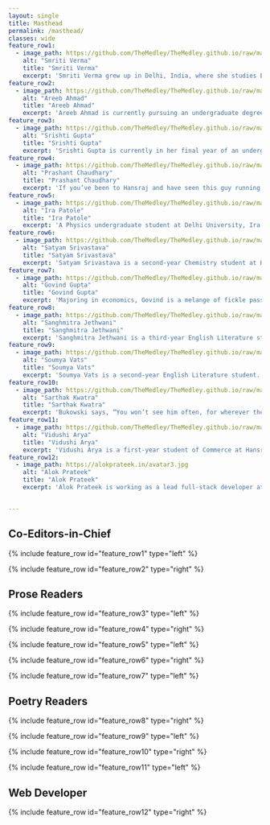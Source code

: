 ```yaml
---
layout: single
title: Masthead
permalink: /masthead/
classes: wide
feature_row1:
  - image_path: https://github.com/TheMedley/TheMedley.github.io/raw/master/assets/img/Smriti.jpg
    alt: "Smriti Verma"
    title: "Smriti Verma"
    excerpt: 'Smriti Verma grew up in Delhi, India, where she studies English Literature at the University of Delhi. Her poetry and fiction have appeared in The Adroit Journal, Coldnoon, B O D Y, Cleaver Magazine, Word Riot, Open Road Review, Alexandria Quarterly, Yellow Chair Review, and The Four Quarters Magazine . She is the recipient of the 2015 Save The Earth Poetry Prize and enjoys working as a Poetry Editor for Inklette, Copy Editor for The Brown Orient and Poetry Reader for The Blueshift Journal. Her interests include film, literature and creative writing.'
feature_row2:
  - image_path: https://github.com/TheMedley/TheMedley.github.io/raw/master/assets/img/Areeb.jpg
    alt: "Areeb Ahmad"
    title: "Areeb Ahmad"
    excerpt: 'Areeb Ahmad is currently pursuing an undergraduate degree in English Literature from Delhi University. Although he is an eclectic bookworm, he swears by all things SFF with Erikson as God and Malazan as Gospel. He is currently interning as an associate member for Feeding India, a non-profit organisation which primarily redistributes extra leftover food acquired through donations to the needy. Areeb has been writing since he was in sixth grade and would really like to finally finish working on a book of his own one of these days. He can be found desperately searching for book deals and rapidly accumulating his TBR pile.'
feature_row3:
  - image_path: https://github.com/TheMedley/TheMedley.github.io/raw/master/assets/img/Srishti.jpg
    alt: "Srishti Gupta"
    title: "Srishti Gupta"
    excerpt: 'Srishti Gupta is currently in her final year of an undergraduate degree in Literature from Hansraj College, University of Delhi. She is also the President of the English Literary Society of her college. She works as a freelance content developer and editor for Rubric Publications. She likes to read contemporary fiction in her spare time, and has a soft corner for South Asian literature. She also dabbles in Urdu poetry and writes far less often than she would like to.'    
feature_row4:
  - image_path: https://github.com/TheMedley/TheMedley.github.io/raw/master/assets/img/PrashantChaudhary.png
    alt: "Prashant Chaudhary"
    title: "Prashant Chaudhary"
    excerpt: 'If you’ve been to Hansraj and have seen this guy running and sweating wildly with a baggy shirt and a pair of headphones on, you’ve probably met Prashant. He is currently pursuing an undergraduate degree in English Literature from the University of Delhi. You might happen to find him attending a random class in a random college on a random day or looking for a vacant seat in the metro. If he looks worried, he’s just wondering what to eat next or how to sneak out.'  
feature_row5:
  - image_path: https://github.com/TheMedley/TheMedley.github.io/raw/master/assets/img/IraPatole.jpg
    alt: "Ira Patole"
    title: "Ira Patole"
    excerpt: 'A Physics undergraduate student at Delhi University, Ira is an ardent reader and a crazy chocolate lover with a yearning to explore new facets of life. She has a genuine interest in exploring cultures around her and believes that people are beautiful. Ira’s favourite de-stressers are baking and watching cheesy action movies. Her favourite pastime is scouring the internet for all the wonderful online courses she wants to do and then never opening those bookmarked pages again.'      
feature_row6:
  - image_path: https://github.com/TheMedley/TheMedley.github.io/raw/master/assets/img/Satyam.jpg
    alt: "Satyam Srivastava"
    title: "Satyam Srivastava"
    excerpt: 'Satyam Srivastava is a second-year Chemistry student at Hansraj College, University of Delhi. Like many of us, he started writing poems for his high-school crush. After an expected failure there, he moved on to different themes and other ideas. He is a sports enthusiast and practices air-rifle shooting at an amateur level. His prime interests lie in literature, music, and spirituality. Lately he has also developed a liking for Hollywood movies and binges on them frequently.'  
feature_row7:
  - image_path: https://github.com/TheMedley/TheMedley.github.io/raw/master/assets/img/GovindGupta.jpg
    alt: "Govind Gupta"
    title: "Govind Gupta"
    excerpt: 'Majoring in economics, Govind is a melange of fickle passions. With his childhood sheltered in Kolkata, he never gets over his love for the life of that city even though he spent his adolescence in Bokaro and is now residing in the national capital. Gulzar and his lyrics lure him the most and he can listen to Yaman Kalyan for hours, even though he can never sing a line in tune. Govind loves the company of himself and watches doggo videos on Instagram. Narcissist? Not quite.'  
feature_row8:
  - image_path: https://github.com/TheMedley/TheMedley.github.io/raw/master/assets/img/Sanghmitra.jpg
    alt: "Sanghmitra Jethwani"
    title: "Sanghmitra Jethwani"
    excerpt: 'Sanghmitra Jethwani is a third-year English Literature student at Hansraj College, Delhi University. On most days, she tries to capture the tales recited by the streets of Delhi through her lens, to find stories and faces that have been buried for too long. On others, she attempts to find the meaning of life in between the lines of Urdu poetry, believing one day she eventually will. She revels in her constant confusion, grappling with new ideas while listening to old Bollywood songs.'  
feature_row9:
  - image_path: https://github.com/TheMedley/TheMedley.github.io/raw/master/assets/img/Soumya.jpg
    alt: "Soumya Vats"
    title: "Soumya Vats"
    excerpt: 'Soumya Vats is a second-year English Literature student. She has worked as a Content Writer and Editor for SoDelhi and Web Content Manager for Kiran Nadar Museum of Art. She has completed Literature and Experimental Writing courses from Brown University and University College of London and is now trying her hand at Spoken Word Poetry. Soumya’s knack for conspiracy theories and true crime makes her an aspiring crime documentary maker. For now, she delights in the art of everyday storytelling.'  
feature_row10:
  - image_path: https://github.com/TheMedley/TheMedley.github.io/raw/master/assets/img/SarthakKwatra.jpg
    alt: "Sarthak Kwatra"
    title: "Sarthak Kwatra"
    excerpt: 'Bukowski says, “You won’t see him often, for wherever the crowd is, he is not.” Sarthak is pursuing an undergraduate degree in Economics from Hansraj College, University of Delhi. He is a self-proclaimed musical snob, a coffee aficionado and a gamer. He is into poetry (evidently) and seeks art, cine and music as inspiration. Sarthak is often desperately holding onto memories for ‘a lifetime in repeat.’ He is a featured photographer at Unsplash and he’s never not wearing headphones.'
feature_row11:
  - image_path: https://github.com/TheMedley/TheMedley.github.io/raw/master/assets/img/VidushiArya.jpg
    alt: "Vidushi Arya"
    title: "Vidushi Arya"
    excerpt: 'Vidushi Arya is a first-year student of Commerce at Hansraj College. Of the few things which are absolutely necessary for a happy life, she considers coffee, reading, music and heart-to-heart conversations the basic requirements. With a love for words and colours that go beyond the horizon, she spends her days trying to match balance sheets and memorising lyrics of her favourite pop songs. She firmly believes that a long walk can solve more problems than a heated discussion.'  
feature_row12:
  - image_path: https://alokprateek.in/avatar3.jpg
    alt: "Alok Prateek"
    title: "Alok Prateek"
    excerpt: 'Alok Prateek is working as a lead full-stack developer at TCL. Born and brought up in Noida, he is an alumni of Delhi Public School and JNU. As the son of an editor, he had access to books in abundance and enjoys the fantasy worlds of Tolkien, Sapkowski, Pratchett and Erikson. When he’s not coding or pushing pixels, you can find him talking about his experiences at tech conferences.'


---
```


<style>
    .page__content .archive__item-title {
    margin-top: 0.1em;
    border-bottom: none;
}
    .page__content p, .page__content li, .page__content dl {
    font-size: 1em;
    line-height: 1.2em;
}   
    #issue-one a{
        color: #000;
        }
</style>

## Co-Editors-in-Chief

{% include feature_row id="feature_row1" type="left" %}

{% include feature_row id="feature_row2" type="right" %}

## Prose Readers

{% include feature_row id="feature_row3" type="left" %}

{% include feature_row id="feature_row4" type="right" %}

{% include feature_row id="feature_row5" type="left" %}

{% include feature_row id="feature_row6" type="right" %}

{% include feature_row id="feature_row7" type="left" %}

## Poetry Readers

{% include feature_row id="feature_row8" type="right" %}

{% include feature_row id="feature_row9" type="left" %}

{% include feature_row id="feature_row10" type="right" %}

{% include feature_row id="feature_row11" type="left" %}

## Web Developer

{% include feature_row id="feature_row12" type="right" %}

